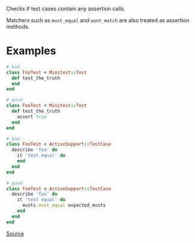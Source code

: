 
Checks if test cases contain any assertion calls.

Matchers such as `must_equal` and `wont_match` are also treated as assertion methods.

# Examples

```ruby
# bad
class FooTest < Minitest::Test
  def test_the_truth
  end
end

# good
class FooTest < Minitest::Test
  def test_the_truth
    assert true
  end
end

# bad
class FooTest < ActiveSupport::TestCase
  describe 'foo' do
    it 'test equal' do
    end
  end
end

# good
class FooTest < ActiveSupport::TestCase
  describe 'foo' do
    it 'test equal' do
      musts.must_equal expected_musts
    end
  end
end
```

[Source](http://www.rubydoc.info/gems/rubocop/RuboCop/Cop/Minitest/NoAssertions)